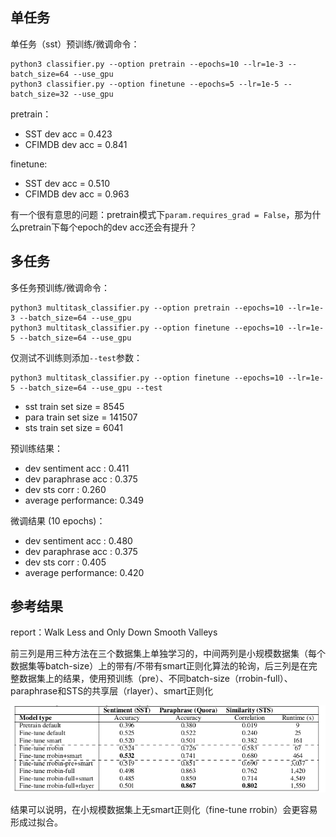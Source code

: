 ## 单任务

单任务（sst）预训练/微调命令：

```
python3 classifier.py --option pretrain --epochs=10 --lr=1e-3 --batch_size=64 --use_gpu
python3 classifier.py --option finetune --epochs=5 --lr=1e-5 --batch_size=32 --use_gpu
```

pretrain：
- SST dev acc = 0.423
- CFIMDB dev acc = 0.841

finetune:
- SST dev acc = 0.510
- CFIMDB dev acc = 0.963

有一个很有意思的问题：pretrain模式下`param.requires_grad = False`，那为什么pretrain下每个epoch的dev acc还会有提升？

## 多任务
多任务预训练/微调命令：
```
python3 multitask_classifier.py --option pretrain --epochs=10 --lr=1e-3 --batch_size=64 --use_gpu
python3 multitask_classifier.py --option finetune --epochs=10 --lr=1e-5 --batch_size=64 --use_gpu
```
仅测试不训练则添加`--test`参数：
```
python3 multitask_classifier.py --option finetune --epochs=10 --lr=1e-5 --batch_size=64 --use_gpu --test
```
- sst train set size = 8545
- para train set size = 141507
- sts train set size = 6041

预训练结果：
- dev sentiment acc : 0.411
- dev paraphrase acc : 0.375
- dev sts corr : 0.260
- average performance: 0.349

微调结果 (10 epochs)：
- dev sentiment acc : 0.480
- dev paraphrase acc : 0.375
- dev sts corr : 0.405
- average performance: 0.420

## 参考结果

report：Walk Less and Only Down Smooth Valleys

前三列是用三种方法在三个数据集上单独学习的，中间两列是小规模数据集（每个数据集等batch-size）上的带有/不带有smart正则化算法的轮询，后三列是在完整数据集上的结果，使用预训练（pre）、不同batch-size（rrobin-full）、paraphrase和STS的共享层（rlayer）、smart正则化

![image-20231204153549109](md_img/image-20231204153549109.png)

结果可以说明，在小规模数据集上无smart正则化（fine-tune rrobin）会更容易形成过拟合。
